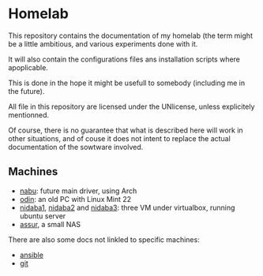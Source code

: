 # Homelab

This repository contains the documentation of my homelab (the term might be
a little ambitious, and various experiments done with it.

It will also contain the configurations files ans installation scripts
where apoplicable.

This is done in the hope it might be usefull to somebody (including me in the future).

All file in this repository are licensed under the UNlicense,
unless explicitely mentionned.

Of course, there is no guarantee that what is described here will work in other situations, and of couse it does not intent to replace the actual documentation of the sowtware involved.

## Machines

* [nabu](nabu/README.md): future main driver, using Arch
* [odin](odin/README.md): an old PC with Linux Mint 22
* [nidaba1](nidaba/README.md), [nidaba2](nidaba/README.md) and [nidaba3](nidaba/README.md): three VM under virtualbox, running ubuntu server
* [assur](assur/README.md), a small NAS

There are also some docs not linkled to specific machines:

* [ansible](misc/ansible.md)
* [git](misc/git.md)